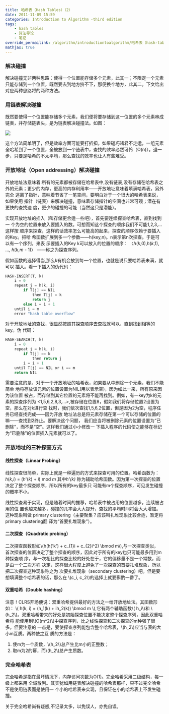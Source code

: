 ```yaml
---
title: 哈希表（Hash Tables）（2）
date: 2011-11-09 15:59
categories: Introduction to Algorithm -third edition
tags:
    - hash tables
    - 算法导论
    - 笔记
override_permailink: /algorithm/introductiontoalgorithm/哈希表（hash-tables）（2）
mathjax: true
---
```


### 解决碰撞

解决碰撞无非两种思路：使得一个位置能存储多个元素，此其一；不限定一个元素
只能存储到一个位置，既然要去到地方挤不下，那便换个地方，此其二。下文给出
对应两种思路将的两种方法。

### 用链表解决碰撞

既然要使得一个位置能存储多个元素，我们便将要存储到这一位置的多个元素串成
链表，并存储链表头，是为链表解决碰撞法。如图：

![][links]

这个方法简单明了，但是效率方面可能要打折扣，如果碰巧诸君不走运，一组元素
全哈希到了一个位置，全被放到一个链表中，查找的效率必然可怜（O(n)）。退一
步，只要是哈希的不太平均，那么查找的效率也让人有些难受。

### 开放地址（Open addressing）解决碰撞

开放地址法意味着:所有的元素都被存储在哈希表中,没有链表,没有存储在哈希表之
外的元素；更少的内存，更高的内存利用率——开放地址意味着填满哈希表，另外完全
逃离了指针，意味着节省了一笔空间，要明白对于一个很大的哈希表来说，如果使用
指针（链表）来解决碰撞，意味着存储指针的空间也非常可观；潜在有更快的查找速
度，更少的碰撞的可能（当然这只是潜能）。

实现开放地址的插入（叫存储更合适一些吧），首先要连续探查哈希表，直到找到一
个为空的位置来放入要插入的数。可想而知这个探查的顺序我们不可能1,2,3,…这样按
顺序来探查，这样的话效率怎么可能高的起来，探查的顺序依赖于要插入的Key。把哈
希函数扩展到多一个参数——h(key,n)。n表示第n次探查。于是可以有一个序列，来表
示要插入的Key k可以放入的位置的顺序：
〈*h*(*k*,0),*h*(*k*,1), ..., *h*(*k*,*m* - 1)〉 ——称之为探查序列。

假如函数的选择得当,那么k有机会放到每一个位置，也就是说只要哈希表未满，就可以
插入。看一下插入的伪代码：
    
```c
HASH-INSERT(T, k)
    i = 0
    repeat j = h(k, i)
        if T[j] == NIL
            then T[j] = k
            return j
        else i = i + 1
    until i = m
    error "hash table overflow"
```

对于开放地址的查找，很显然按照其探查顺序去查找就可以，直到找到相等的key。伪
代码：

```c
HASH-SEARCH(T, k)
    i = 0
    repeat j = h(k, i)
        if T[j] == k
            then return j
        i = i + 1
    until T[j] == NIL or i == m
    return NIL
```

需要注意的是，对于一个开放地址的哈希表，如果要从中删除一个元素，我们不能简单
地将存放该元素的位置设置为NIL(用以表示空)，因为如此一来，所有原来因为该位置
被占，而存储到其它位置的元素将不能再找到。例如，有一key为k的元素的探查序列为
<1,5,6,2,8,3,…\>,被存储在位置8，假如我们将存储位置2设置为空，那么在对k进行查
找时，我们依次查找1,5,6,2位置，但是因为2为空，程序任务已经查找完成——因为开放
地址法总是将元素存储在第一个可以存储的位置的嘛——查找到2终止。要解决这个问题，
我们应当将被删除元素的位置设置为“已删除”，而不是“空”。这样我们通过小小修改一
下插入程序的代码使之能够在标记为“已删除”的位置插入元素就可以了。

### 开放地址的三种探查方式

#### 线性探查（Linear Probing）

线性探查很简单，实际上就是一种遍历的方式来探查可用的位置。哈希函数为：
*h*(*k*,*i*) = (*h*'(*k*) + *i*) mod *m* 其中*h'(k)*
称为辅助哈希函数。因为第一次探查的位置决定了整个探查顺序，所以所有的key最多只
可能有m个探查顺序，可见发生碰撞的概率不小。

线性探查易于实现，但是随着时间的推移，哈希表中被占用的位置越多，连续被占用的位
置也越来越多，碰撞的几率会大大提升，查找的平均时间将会大大增加。这种现象叫做
primary clustering（主要聚集？应该叫扎堆现象比较合适，暂定将primary clustering翻
译为“首要扎堆现象”）。

#### 二次探查（Quadratic probing）

二次探查函数形如\\(h(h('k') + c_{1}i + c_{2}i^2) \bmod m\\),与一次探查类似，
首次探查的位置决定了整个探查的顺序，因此对于所有的key也只可能最多用到m种探查顺
序，与一次相比的探查比较的好处在于，它的偏移量不是一个常数，而是由一个二次方程
决定，这样很大程度上避免了一次探查的首要扎堆现象，所以把二次探查这种现象称之为
次要扎堆现象（secondary clustering）吧。但是要想填满整个哈希表的话，那么在
\\(c_i, c_2\\)的选择上就要斟酌一番了。

#### 双重哈希（Double hashing）

注意！CLRS开场便说：双重哈希提供最好的方法之一给开放地址法。其函数形如：
\\( h(k, i) = (h_1(k) + ih_2(k)) \bmod m \\),它有两个辅助函数\\( h_i\\)和
\\(h_2\\)。双重哈希带来的好处是初始探查位置不能决定整个探查序列，因此双重哈希将
能使用到\\(O(m^2)\\)中探查序列，比之线性探查和二次探查的m种强了很多。但要注意的
一点是，要使探查序列能包含整个哈希表，\\(h_2\\)应当与表的大小m互质。两种使之互
质的方法是：

1.  使m为一个质数，\\(h_2\\)总产生比m小的正整数；
2.  取m为2的幂，而\\(h_2\\)总产生质数。

### 完全哈希表

完全哈希是指在最坏情况下，内存访问次数为O(1)。完全哈希采用二级结构，每一级上都采用
全域散列。其实犹如用链表解决碰撞的哈希表那样，只不过完全哈希不是使用链表而是使用一
个小的哈希表来实现，且保证在小的哈希表上不发生碰撞。

关于完全哈希尚有疑惑,不记录太多，以免误人，亦免自误。

[links]: http://www.roading.org/images/2011-11/image_thumb1.png
